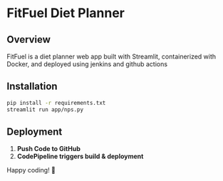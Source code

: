 # FitFuel Diet Planner
## Overview
FitFuel is a diet planner web app built with Streamlit, containerized with Docker, and deployed using  jenkins and github actions 

## Installation
```sh
pip install -r requirements.txt
streamlit run app/nps.py
```

## Deployment
1. **Push Code to GitHub**
2. **CodePipeline triggers build & deployment**
   

Happy coding! 🚀
